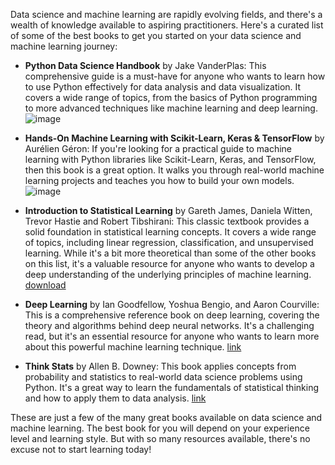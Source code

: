 Data science and machine learning are rapidly evolving fields, and there's a wealth of knowledge available to aspiring practitioners. Here's a curated list of some of the best books to get you started on your data science and machine learning journey:


* **Python Data Science Handbook** by Jake VanderPlas:  This comprehensive guide is a must-have for anyone who wants to learn how to use Python effectively for data analysis and data visualization. It covers a wide range of topics, from the basics of Python programming to more advanced techniques like machine learning and deep learning.
![image](https://github.com/coding4vinayak/coding4vinayak.github.io/assets/85548902/1c2ff145-d541-451e-b735-bd3e9f9ba52a)

* **Hands-On Machine Learning with Scikit-Learn, Keras & TensorFlow** by Aurélien Géron:  If you're looking for a practical guide to machine learning with Python libraries like Scikit-Learn, Keras, and TensorFlow, then this book is a great option. It walks you through real-world machine learning projects and teaches you how to build your own models. 
![image](https://github.com/coding4vinayak/coding4vinayak.github.io/assets/85548902/7ff1439a-c3b0-4d08-9a96-99967519041e)



* **Introduction to Statistical Learning** by Gareth James, Daniela Witten, Trevor Hastie and Robert Tibshirani: This classic textbook provides a solid foundation in statistical learning concepts. It covers a wide range of topics, including linear regression, classification, and unsupervised learning. While it's a bit more theoretical than some of the other books on this list, it's a valuable resource for anyone who wants to develop a deep understanding of the underlying principles of machine learning.
[download](https://hastie.su.domains/ISLP/ISLP_website.pdf.download.html)

* **Deep Learning** by Ian Goodfellow, Yoshua Bengio, and Aaron Courville: This is a comprehensive reference book on deep learning, covering the theory and algorithms behind deep neural networks. It's a challenging read, but it's an essential resource for anyone who wants to learn more about this powerful machine learning technique. 
[link](https://www.deeplearningbook.org/)


* **Think Stats** by Allen B. Downey: This book applies concepts from probability and statistics to real-world data science problems using Python. It's a great way to learn the fundamentals of statistical thinking and how to apply them to data analysis.
[link](https://greenteapress.com/thinkstats/)


These are just a few of the many great books available on data science and machine learning. The best book for you will depend on your experience level and learning style. But with so many resources available, there's no excuse not to start learning today!
